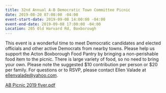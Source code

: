 ```yaml
---
title: 32nd Annual A-B Democratic Town Committee Picnic
date: 2019-08-20 07:08:00 -04:00
event-start-date: 2019-09-08 14:00:00 -04:00
event-end-date: 2019-09-08 17:00:00 -04:00
Location: 205 Old Harvard Rd, Boxborough
---
```


This event is a wonderful time to meet Democratic candidates and elected officials and other active Democrats from nearby towns. Please help us support the Acton Boxborough Food Pantry by bringing a non-perishable food item to the picnic. There is large variety of food, so no need to bring your own. Please note the suggested $10 contribution per person or $20 per family. For questions or to RSVP, please contact Ellen Valade at ellenvalade@yahoo.com.

[AB Picnic 2019 flyer.pdf](/uploads/AB%20Picnic%202019%20flyer.pdf)
